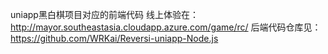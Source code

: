 uniapp黑白棋项目对应的前端代码
线上体验在：http://mayor.southeastasia.cloudapp.azure.com/game/rc/
后端代码仓库见：https://github.com/WRKai/Reversi-uniapp-Node.js
